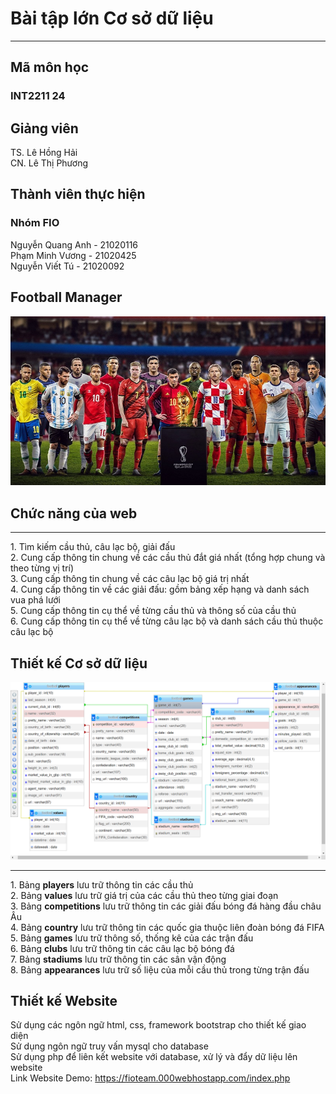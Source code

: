 # Bài tập lớn Cơ sở dữ liệu
<hr>
<h2>
Mã môn học
</h2>
<h3>INT2211 24</h3>
<h2>
Giảng viên
</h2>
TS. Lê Hồng Hải <br>
CN. Lê Thị Phương
<h2>
Thành viên thực hiện
<h3>
Nhóm FIO
</h3>
</h2>
Nguyễn Quang Anh - 21020116
<br>
Phạm Minh Vương - 21020425
<br>
Nguyễn Viết Tú - 21020092
<h2>
Football Manager
</h2>
<img src="images/wc2022.jpg">
<h2>
Chức năng của web
</h2>
<hr>
1. Tìm kiếm cầu thủ, câu lạc bộ, giải đấu <br>
2. Cung cấp thông tin chung về các cầu thủ đắt giá nhất (tổng hợp chung và theo từng vị trí) <br>
3. Cung cấp thông tin chung về các câu lạc bộ giá trị nhất <br>
4. Cung cấp thông tin về các giải đấu: gồm bảng xếp hạng và danh sách vua phá lưới <br>
5. Cung cấp thông tin cụ thể về từng cầu thủ và thông số của cầu thủ <br>
6. Cung cấp thông tin cụ thể về từng câu lạc bộ và danh sách cầu thủ thuộc câu lạc bộ <br>
<h2>
Thiết kế Cơ sở dữ liệu
</h2>
<img src="images/databaseDesign.jpg">
<hr>
1. Bảng <b>players</b> lưu trữ thông tin các cầu thủ <br>
2. Bảng <b>values</b> lưu trữ giá trị của các cầu thủ theo từng giai đoạn <br>
3. Bảng <b>competitions</b> lưu trữ thông tin các giải đấu bóng đá hàng đầu châu Âu <br>
4. Bảng <b>country</b> lưu trữ thông tin các quốc gia thuộc liên đoàn bóng đá FIFA <br>
5. Bảng <b>games</b> lưu trữ thông số, thống kê của các trận đấu <br>
6. Bảng <b>clubs</b> lưu trữ thông tin các câu lạc bộ bóng đá <br>
7. Bảng <b>stadiums</b> lưu trữ thông tin các sân vận động <br>
8. Bảng <b>appearances</b> lưu trữ số liệu của mỗi cầu thủ trong từng trận đấu
<h2>
Thiết kế Website
</h2>
Sử dụng các ngôn ngữ html, css, framework bootstrap cho thiết kế giao diện<br>
Sử dụng ngôn ngữ truy vấn mysql cho database<br>
Sử dụng php để liên kết website với database, xử lý và đẩy dữ liệu lên website<br>
Link Website Demo: <a href="https://fioteam.000webhostapp.com/index.php">https://fioteam.000webhostapp.com/index.php</a>
